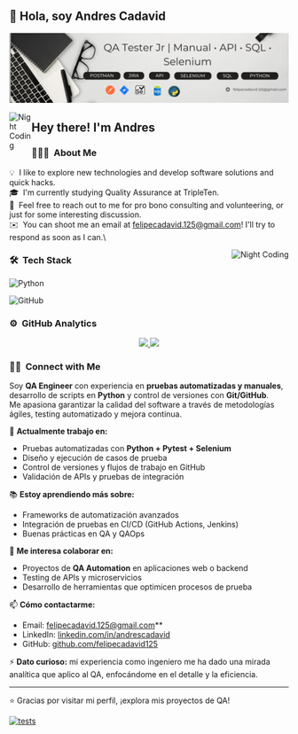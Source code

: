 ## 👋 Hola, soy Andres Cadavid  

![Andres Cadavid Banner](https://github.com/felipecadavid125/qa-project-Urban-Routes-es/blob/94026beb4f8bf6dcf34d1eb8e5c4981146db964b/Andres%20Cadavid.png)


<img alt="Night Coding" src="./assets/Hand%20Wave.gif" width='40' align="left"/><h2>Hey there! I'm Andres</h2>

<!-- ## 👋 &nbsp;Hey there! I'm Aditya -->

### 👨🏻‍💻 &nbsp;About Me

💡 &nbsp;I like to explore new technologies and develop software solutions and quick hacks.\
🎓 &nbsp;I'm currently studying Quality Assurance at TripleTen.\
💬 &nbsp;Feel free to reach out to me for pro bono consulting and volunteering, or just for some interesting discussion.\
✉️ &nbsp;You can shoot me an email at felipecadavid.125@gmail.com! I'll try to respond as soon as I can.\


<img alt="Night Coding" src="https://raw.githubusercontent.com/felipecadavid125/felipecadavid125/master/assets/Night-Coding.gif" align="right"/>

### 🛠 &nbsp;Tech Stack

![Python](https://img.shields.io/badge/-Python-05122A?style=flat&logo=python)&nbsp;

![GitHub](https://img.shields.io/badge/-GitHub-05122A?style=flat&logo=github)&nbsp;


### ⚙️ &nbsp;GitHub Analytics

<p align="center">
<a href="https://github.com/AVS1508">
  <img height="180em" src="https://github-readme-stats-eight-theta.vercel.app/api?username=AVS1508&show_icons=true&theme=algolia&include_all_commits=true&count_private=true"/>
  <img height="180em" src="https://github-readme-stats-eight-theta.vercel.app/api/top-langs/?username=AVS1508&layout=compact&langs_count=8&theme=algolia"/>
</a>
</p>

### 🤝🏻 &nbsp;Connect with Me


Soy **QA Engineer** con experiencia en **pruebas automatizadas y manuales**, desarrollo de scripts en **Python** y control de versiones con **Git/GitHub**.  
Me apasiona garantizar la calidad del software a través de metodologías ágiles, testing automatizado y mejora continua.  

🧪 **Actualmente trabajo en:**  
- Pruebas automatizadas con **Python + Pytest + Selenium**  
- Diseño y ejecución de casos de prueba  
- Control de versiones y flujos de trabajo en GitHub  
- Validación de APIs y pruebas de integración  

📚 **Estoy aprendiendo más sobre:**  
- Frameworks de automatización avanzados  
- Integración de pruebas en CI/CD (GitHub Actions, Jenkins)  
- Buenas prácticas en QA y QAOps  

🤝 **Me interesa colaborar en:**  
- Proyectos de **QA Automation** en aplicaciones web o backend  
- Testing de APIs y microservicios  
- Desarrollo de herramientas que optimicen procesos de prueba  

📫 **Cómo contactarme:**  
- Email: felipecadavid.125@gmail.com**  
- LinkedIn: [linkedin.com/in/andrescadavid](https://linkedin.com/in/andrescadavid)  
- GitHub: [github.com/felipecadavid125](https://github.com/felipecadavid125)  

⚡ **Dato curioso:** mi experiencia como ingeniero me ha dado una mirada analítica que aplico al QA, enfocándome en el detalle y la eficiencia.  

---
⭐ Gracias por visitar mi perfil, ¡explora mis proyectos de QA!

[![tests](https://github.com/felipecadavid125/qa-project-Urban-Routes-es/actions/workflows/main.yml/badge.svg)](https://github.com/felipecadavid125/qa-project-Urban-Routes-es/actions/workflows/main.yml)

